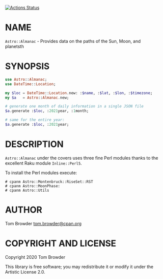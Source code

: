 [![Actions Status](https://github.com/tbrowder/Astro-Almanac/workflows/test/badge.svg)](https://github.com/tbrowder/Astro-Almanac/actions)

NAME
====

`Astro::Almanac` - Provides data on the paths of the Sun, Moon, and planetsth

SYNOPSIS
========

```raku
use Astro::Almanac;
use DateTime::Location;

my $loc = DateTime::Location.new: :$name, :$lat, :$lon, :$timezone;
my $a   = Astro::Almanac.new;

# generate one month of daily information in a single JSON file
$a.generate :$loc, :2021year, :1month;

# same for the entire year:
$a.generate :$loc, :2021year;
```

DESCRIPTION
===========

`Astro::Almanac` under the covers uses three fine Perl modules thanks to the excellent Raku module `Inline::Perl5`.

To install the Perl modules execute:

    # cpanm Astro::Montenbruck::RiseSet::RST
    # cpanm Astro::MoonPhase:
    # cpanm Astro::Utils

AUTHOR
======

Tom Browder <tom.browder@cpan.org>

COPYRIGHT AND LICENSE
=====================

Copyright 2020 Tom Browder

This library is free software; you may redistribute it or modify it under the Artistic License 2.0.

